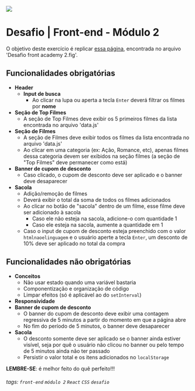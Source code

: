 ![](https://i.imgur.com/xG74tOh.png)

# Desafio | Front-end - Módulo 2

O objetivo deste exercício é replicar [essa página](https://desafio-2-front-cubos-academy.netlify.app), encontrada no arquivo 'Desafio front academy 2.fig'.

## Funcionalidades obrigatórias
- **Header**
  - **Input de busca**
    - Ao clicar na lupa ou aperta a tecla `Enter` deverá filtrar os filmes por **nome**
- **Seção de Top Filmes**
  - A seção de Top Filmes deve exibir os 5 primeiros filmes da lista encontrada no arquivo 'data.js'
- **Seção de Filmes**
  - A seção de Filmes deve exibir todos os filmes da lista encontrada no arquivo 'data.js'
  - Ao clicar em uma categoria (ex: Ação, Romance, etc), apenas filmes dessa categoria devem ser exibidos na seção filmes (a seção de "Top Filmes" deve permanecer como está)
- **Banner de cupom de desconto**
  - Caso clicado, o cupom de desconto deve ser aplicado e o banner deve desaparecer
- **Sacola**
  - Adição/remoção de filmes
  - Deverá exibir o total da soma de todos os filmes adicionados
  - Ao clicar no botão de "sacola" dentro de um filme, esse filme deve ser adicionado à sacola
      - Caso ele não esteja na sacola, adicione-o com quantidade 1
      - Caso ele esteja na sacola, aumente a quantidade em 1
  - Caso o input de cupom de desconto esteja preenchido com o valor `htmlnaoelinguagem` e o usuário aperte a tecla `Enter`, um desconto de 10% deve ser aplicado no total da compra

## Funcionalidades não obrigatórias
- **Conceitos**
  - Não usar estado quando uma variável bastaria
  - Componentização e organização de código
  - Limpar efeitos (só é aplicável ao do `setInterval`)
- **Responsividade**
- **Banner de cupom de desconto**
  - O banner do cupom de desconto deve exibir uma contagem regressiva de 5 minutos a partir do momento em que a página abre
  - No fim do período de 5 minutos, o banner deve desaparecer
- **Sacola**
  - O desconto somente deve ser aplicado se o banner ainda estiver visível, seja por quê o usuário não clicou no banner ou pelo tempo de 5 minutos ainda não ter passado
  - Persistir o valor total e os itens adicionados no `localStorage`


**LEMBRE-SE**: é melhor feito do quê perfeito!!!


###### tags: `front-end` `módulo 2` `React` `CSS` `desafio`
